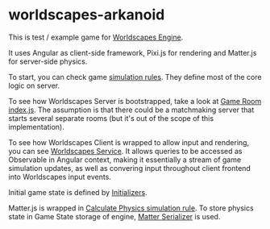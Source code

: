# worldscapes-arkanoid

This is test / example game for [Worldscapes Engine](https://github.com/worldscapes/engine).

It uses Angular as client-side framework, Pixi.js for rendering and Matter.js for server-side physics.

To start, you can check game [simulation rules](./packages/game-room/src/rules/feature). They define most of the core logic on server.

To see how Worldscapes Server is bootstrapped, take a look at [Game Room index.js](./packages/game-room/src/index.ts). The assumption is that there could be a matchmaking server that starts several separate rooms (but it's out of the scope of this implementation).

To see how Worldscapes Client is wrapped to allow input and rendering, you can see [Worldscapes Service](./packages/frontend/src/app/services/worldscapes.service.ts). It allows queries to be accessed as Observable in Angular context, making it essentially a stream of game simulation updates, as well as convering input throughout client frontend into Worldscapes input events.

Initial game state is defined by [Initializers](./packages/game-room/src/setup/initializers).

Matter.js is wrapped in [Calculate Physics simulation rule](./packages/game-room/src/rules/feature/physics/calculate-physics.ts). To store physics state in Game State storage of engine, [Matter Serializer](packages/common/src/engine/matter.serializer.ts) is used. 
